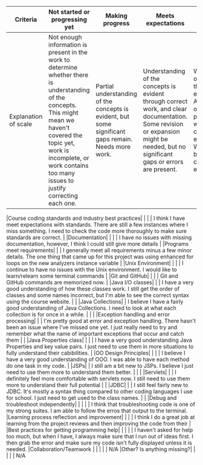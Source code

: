 | Criteria | Not started or progressing yet | Making progress | Meets expectations | Exemplary
|---|----|-----|----|----|
| Explanation of scale | Not enough information is present in the work to determine whether there is understanding of the concepts. This might mean we haven't covered the topic yet, work is incomplete, or work contains too many issues to justify correcting each one. | Partial understanding of the concepts is evident, but some significant gaps remain. Needs more work. | Understanding of the concepts is evident through correct work, and clear documentation. Some revision or expansion might be needed, but no significant gaps or errors are present.| Work meets or exeeds the expectations. A high level of proficiency with the concepts is evident. Work could be used as a classroom example.|

|Course coding standards and industry best practices|  |  |  | I think I have meet expectations with standards. There
 are still a few instances where I miss something. I need to check the code more thoroughly to make sure standards are
 correct. |
|Documentation|  |  |  | I have no issues with missing documentation, however, I think I could still give 
more details | 
|Programs meet requirements|  |  | I generally meet all requirements minus a few minor details. The one thing
that came up for this project was using enhanced for loops on the new analyzers instance variable | 
|Unix Environment|  |  |  | I continue to have no issues with the Unix environment. I would like to 
learn/relearn some terminal commands | 
|Git and GitHub|  |  |  | Git and GitHub commands are memorized now. |
|Java I/O classes|  |  | I have a very good understanding of how these classes work. I still get the order of classes and some names incorrect, but I'm able to see the correct syntax using the course website. |  |
|Java Collections|  | I believe I have a fairly good understanding of Java Collections. I need to look at what each collection is for once in a while.  |  | |
|Exception handling and error processing|  |  | I'm pretty good at error and exception handling. There hasn't been an issue where I've missed one yet. I just really need to try and remember what the name of important exceptions that occur and catch them |  |
|Java Properties class|  |  |  | I have a very good understanding Java Properties and key value pairs. I just need to use them in more situations to fully understand their cabibilities. |
|OO Design Principles|  |  |  | I believe I have a very good understanding of OOO. I was able to have each method do one task in my code. | 
|JSPs|  | I still am a bit new to JSPs. I believe I just need to use them more to understand them better. |  |  |
|Servlets|  |  | I definitely feel more comfortable with servlets now. I still need to use them more to understand their full potential |  |
|JDBC|  |  | I still feel fairly new to JDBC. It's mostly a syntax thing compared to other coding languages I use for school. I just need to get used to the class names.  | |
|Debug and troubleshoot independently|  |  |  |  | I think that troubleshooting code is one of my strong suites. I am able to follow the erros that output to the terminal.
|Learning process reflection and improvement|  |  |  | I think I do a great job at learning from the project reviews and then improving the code from their |
|Best practices for getting programming help| | | | | I haven't asked for help too much, but when I have, I always make sure that I run out of ideas first. I then grab the error and make sure my code isn't fully displayed unless it is needed.
|Collaboration/Teamwork | | | | | N/A
|Other? Is anything missing?|  |  |  |  | N/A
